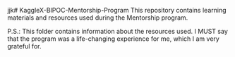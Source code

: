 jjk# KaggleX-BIPOC-Mentorship-Program
This repository contains learning materials and resources used during the Mentorship program.


P.S.: This folder contains information about the resources used. I MUST say that the program was a life-changing experience for me, which I am very grateful for.
